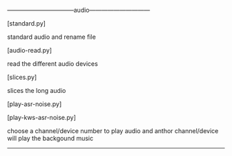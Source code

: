 
———————————audio——————————

[standard.py]

standard audio and rename file

[audio-read.py]

read the different audio devices

[slices.py]

slices the long audio

[play-asr-noise.py]

[play-kws-asr-noise.py]

choose a channel/device number to play audio and anthor channel/device will play the backgound music

------------------------------
